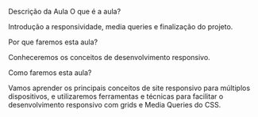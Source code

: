 Descrição da Aula
O que é a aula?

Introdução a responsividade, media queries e finalização do projeto.

 

Por que faremos esta aula?

Conheceremos os conceitos de desenvolvimento responsivo.


Como faremos esta aula?

Vamos aprender  os principais conceitos de site responsivo para múltiplos dispositivos, e utilizaremos ferramentas e técnicas
para facilitar o desenvolvimento responsivo com grids e Media Queries do CSS.
